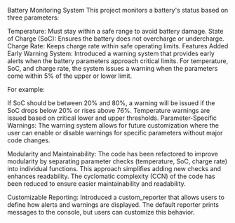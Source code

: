 Battery Monitoring System
This project monitors a battery's status based on three parameters:

Temperature: Must stay within a safe range to avoid battery damage.
State of Charge (SoC): Ensures the battery does not overcharge or undercharge.
Charge Rate: Keeps charge rate within safe operating limits.
Features Added
Early Warning System:
Introduced a warning system that provides early alerts when the battery parameters approach critical limits. For temperature, SoC, and charge rate, the system issues a warning when the parameters come within 5% of the upper or lower limit.

For example:

If SoC should be between 20% and 80%, a warning will be issued if the SoC drops below 20% or rises above 76%.
Temperature warnings are issued based on critical lower and upper thresholds.
Parameter-Specific Warnings:
The warning system allows for future customization where the user can enable or disable warnings for specific parameters without major code changes.

Modularity and Maintainability:
The code has been refactored to improve modularity by separating parameter checks (temperature, SoC, charge rate) into individual functions. This approach simplifies adding new checks and enhances readability. The cyclomatic complexity (CCN) of the code has been reduced to ensure easier maintainability and readability.

Customizable Reporting:
Introduced a custom_reporter that allows users to define how alerts and warnings are displayed. The default reporter prints messages to the console, but users can customize this behavior.

